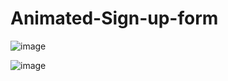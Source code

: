 # Animated-Sign-up-form

![image](https://github.com/AngelKA00/Animated-Sign-up-form/assets/135215939/7c93fe98-26a2-4f03-835a-72a4ee19b6ad)

![image](https://github.com/AngelKA00/Animated-Sign-up-form/assets/135215939/4468c942-eb48-4544-a429-5340a1bcc9f9)
